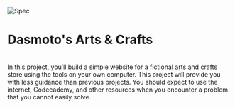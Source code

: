 
![Spec](https://user-images.githubusercontent.com/78563426/117364479-d9200500-aeb5-11eb-8899-0313163032ae.JPG)
<h1>Dasmoto's Arts & Crafts</h1>
<br>
In this project, you’ll build a simple website for a fictional arts and crafts store using the tools on your own computer. This project will provide you with less guidance than previous projects. You should expect to use the internet, Codecademy, and other resources when you encounter a problem that you cannot easily solve.
